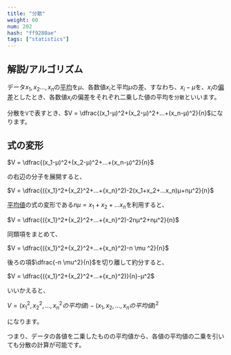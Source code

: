 ```yaml
---
title: "分散"
weight: 60
num: 202
hash: "ff9280ae"
tags: ["statistics"]
---
```


## 解説/アルゴリズム

データ$x_1,x_2...,x_n$の[平均](/f46de367)を$\mu$、各数値$x_i$と平均$\mu$の差、すなわち、$x_i-μ$を、$x_i$の[偏差](/60c25301)としたとき、各数値$x_i$の偏差をそれぞれ二乗した値の平均を`分散`といいます。

分散を`V`で表すとき、$V = \dfrac{(x_1-μ)^2+(x_2-μ)^2+...+(x_n-μ)^2}{n}$になります。

## 式の変形

$V = \dfrac{(x_1-μ)^2+(x_2-μ)^2+...+(x_n-μ)^2}{n}$

の右辺の分子を展開すると、

$V = \dfrac{({x_1}^2+{x_2}^2+...+{x_n}^2)-2(x_1+x_2+...x_n)μ+nμ^2}{n}$

[平均値](/f46de367)の式の変形である$n \mu = x_1+x_2+...x_n$を利用すると、

$V = \dfrac{({x_1}^2+{x_2}^2+...+{x_n}^2)-2nμ^2+nμ^2}{n}$

同類項をまとめて、

$V = \dfrac{({x_1}^2+{x_2}^2+...+{x_n}^2)-n \mu ^2}{n}$

後ろの項$\dfrac{-n \mu^2}{n}$を切り離して約分すると、

$V = \dfrac{({x_1}^2+{x_2}^2+...+{x_n}^2)}{n}-μ^2$

いいかえると、

$V = ({x_1}^2, {x_2}^2, ..., {x_n}^2 の平均値) - (x_1, x_2, ..., x_n の平均値)^2$

になります。

つまり、データの各値を二乗したものの平均値から、各値の平均値の二乗を引いても分散の計算が可能です。
